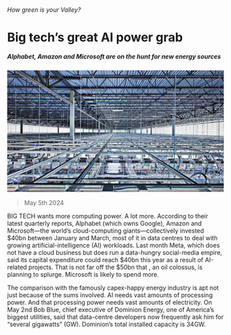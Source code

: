 ###### How green is your Valley?

# Big tech’s great AI power grab 

##### Alphabet, Amazon and Microsoft are on the hunt for new energy sources 

![image](images/20240511_WBP001.jpg) 

> May 5th 2024 

BIG TECH wants more computing power. A lot more. According to their latest quarterly reports, Alphabet (which owns Google), Amazon and Microsoft—the world’s cloud-computing giants—collectively invested $40bn between January and March, most of it in data centres to deal with growing artificial-intelligence (AI) workloads. Last month Meta, which does not have a cloud business but does run a data-hungry social-media empire, said its capital expenditure could reach $40bn this year as a result of AI-related projects. That is not far off the $50bn that , an oil colossus, is planning to splurge. Microsoft is likely to spend more.

The comparison with the famously capex-happy energy industry is apt not just because of the sums involved. AI needs vast amounts of processing power. And that processing power needs vast amounts of electricity. On May 2nd Bob Blue, chief executive of Dominion Energy, one of America’s biggest utilities, said that data-centre developers now frequently ask him for “several gigawatts” (GW). Dominion’s total installed capacity is 34GW. 

